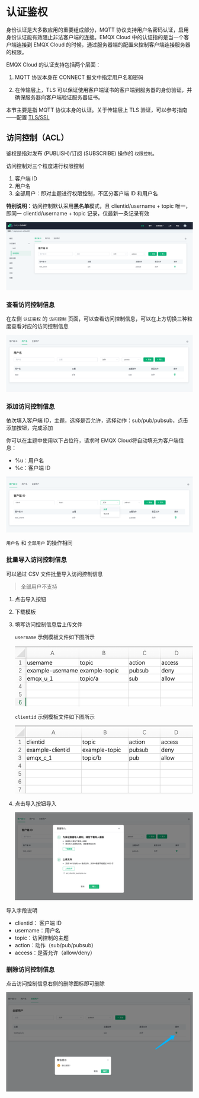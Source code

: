 # 认证鉴权

身份认证是大多数应用的重要组成部分，MQTT 协议支持用户名密码认证，启用身份认证能有效阻止非法客户端的连接。EMQX Cloud 中的认证指的是当一个客户端连接到 EMQX  Cloud 的时候，通过服务器端的配置来控制客户端连接服务器的权限。

EMQX Cloud 的认证支持包括两个层面：

1. MQTT 协议本身在 CONNECT 报文中指定用户名和密码

2. 在传输层上，TLS 可以保证使用客户端证书的客户端到服务器的身份验证，并确保服务器向客户端验证服务器证书。

本节主要是指 MQTT 协议本身的认证。关于传输层上 TLS 验证，可以参考指南——配置 [TLS/SSL](./tls_ssl.md)

## 访问控制（ACL）

鉴权是指对发布 (PUBLISH)/订阅 (SUBSCRIBE) 操作的 `权限控制`。

访问控制对三个粒度进行权限控制

1. 客户端 ID
2. 用户名
3. 全部用户：即对主题进行权限控制，不区分客户端 ID 和用户名

**特别说明**：访问控制默认采用**黑名单**模式，且 clientid/username + topic 唯一，即同一 clientid/username + topic 记录，仅最新一条记录有效

![acl](./_assets/acl.png)

### 查看访问控制信息

在左侧 `认证鉴权` 的 `访问控制` 页面，可以查看访问控制信息，可以在上方切换三种粒度查看对应的访问控制信息

![view_acl](./_assets/view_acl.png)

### 添加访问控制信息

依次填入客户端 ID，主题，选择是否允许，选择动作：sub/pub/pubsub，点击添加按钮，完成添加

你可以在主题中使用以下占位符，请求时 EMQX Cloud将自动填充为客户端信息：

- %u：用户名
- %c：客户端 ID

![add_acl](./_assets/add_acl.png)

`用户名` 和 `全部用户` 的操作相同

### 批量导入访问控制信息

可以通过 CSV 文件批量导入访问控制信息

> 全部用户不支持

1. 点击导入按钮
2. 下载模板
3. 填写访问控制信息后上传文件

   `username` 示例模板文件如下图所示

   ![acl_username_csv](./_assets/acl_username_csv.png)

   `clientid` 示例模板文件如下图所示

   ![acl_clientid_csv](./_assets/acl_clientid_csv.png)

4. 点击导入按钮导入

   ![import_acl](./_assets/import_acl.png)

导入字段说明

- clientid： 客户端 ID
- username：用户名
- topic：访问控制的主题
- action：动作（sub/pub/pubsub）
- access：是否允许（allow/deny）

### 删除访问控制信息

点击访问控制信息右侧的删除图标即可删除

![delete_acl](./_assets/delete_acl.png)
